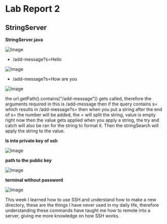 # Lab Report 2

## StringServer

**StringServer.java**

![Image](https://github.com/ChrisXaysanasith/cse15l-lab-reports/assets/26499648/94b04e5e-03d4-4ec8-9f11-729f998189b9)

* /add-message?s=Hello
  
![Image](https://github.com/ChrisXaysanasith/cse15l-lab-reports/assets/26499648/7dec67ee-82de-4342-b622-7e1c31bf03d2)

* /add-message?s=How are you

![Image](https://github.com/ChrisXaysanasith/cse15l-lab-reports/assets/26499648/88030008-94b2-4a23-94fd-a3175ca2c438)

the url.getPath().contains("/add-message")) gets called, therefore the arguments required in this is /add-message then if the query contains s= which results in /add-message?s= then when you put a string after the end of s= 
the number will be added, the = will split the string, value is empty right now then the value gets applied when you apply a string, the try and catch will also be ran for the string to format it. Then the stringSearch will apply the string to the value.

**ls into private key of ssh**

![Image](https://github.com/ChrisXaysanasith/cse15l-lab-reports/assets/26499648/287e650b-6183-447d-86a2-5d2a7263148c)

**path to the public key**

![Image](https://github.com/ChrisXaysanasith/cse15l-lab-reports/assets/26499648/30eefa7e-8971-4860-9724-59325b3069d4)

**terminal without password**

![Image](https://github.com/ChrisXaysanasith/cse15l-lab-reports/assets/26499648/547d9c18-e737-43ab-b10d-eadcc61f3ef6)

This week I learned how to use SSH and understand how to make a new directory, these are the things I have never used in my daily life, therefore understanding these commands have taught me how to remote into a server, giving me more knowledge on how SSH works.
